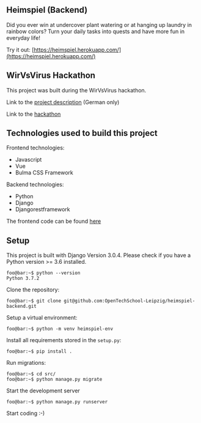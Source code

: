 ## Heimspiel (Backend)

Did you ever win at undercover plant watering or at hanging up laundry in rainbow colors? Turn your daily tasks into quests and have more fun in everyday life!

Try it out: [https://heimspiel.herokuapp.com/](https://heimspiel.herokuapp.com/)

## WirVsVirus Hackathon

This project was built during the WirVsVirus hackathon.

Link to the [project description](https://devpost.com/software/heimspiel) (German only)

Link to the [hackathon](https://wirvsvirushackathon.org/)

## Technologies used to build this project

Frontend technologies:

- Javascript
- Vue
- Bulma CSS Framework

Backend technologies:

- Python
- Django
- Djangorestframework

The frontend code can be found [here](https://github.com/OpenTechSchool-Leipzig/heimspiel)

## Setup

This project is built with Django Version 3.0.4. Please check if you have a Python version >= 3.6 installed.
```console
foo@bar:~$ python --version
Python 3.7.2
```

Clone the repository:
```console
foo@bar:~$ git clone git@github.com:OpenTechSchool-Leipzig/heimspiel-backend.git
```

Setup a virtual environment:
```console
foo@bar:~$ python -m venv heimspiel-env
```

Install all requirements stored in the `setup.py`:
```console
foo@bar:~$ pip install .
```

Run migrations:
```console
foo@bar:~$ cd src/
foo@bar:~$ python manage.py migrate
```

Start the development server
```console
foo@bar:~$ python manage.py runserver
```

Start coding :-)
